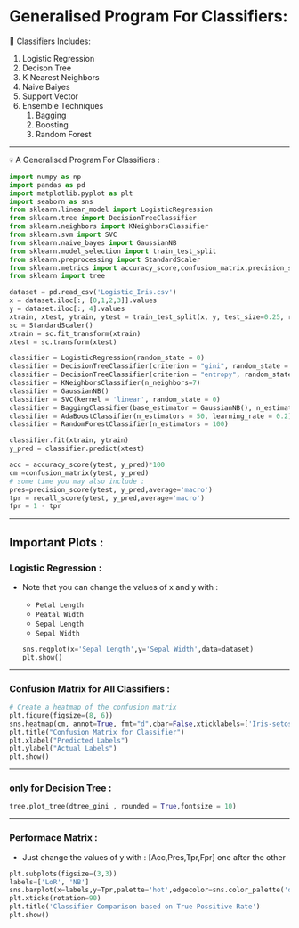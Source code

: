 # Generalised Program For Classifiers:

<aside>
🤖 Classifiers Includes:

1. Logistic Regression
2. Decison Tree
3. K Nearest Neighbors
4. Naive Baiyes
5. Support Vector 
6. Ensemble Techniques
    1. Bagging
    2. Boosting
    3. Random Forest
</aside>

---

<aside>
💀 A Generalised Program For Classifiers :

```python
import numpy as np
import pandas as pd
import matplotlib.pyplot as plt
import seaborn as sns
from sklearn.linear_model import LogisticRegression
from sklearn.tree import DecisionTreeClassifier
from sklearn.neighbors import KNeighborsClassifier
from sklearn.svm import SVC
from sklearn.naive_bayes import GaussianNB
from sklearn.model_selection import train_test_split
from sklearn.preprocessing import StandardScaler
from sklearn.metrics import accuracy_score,confusion_matrix,precision_score,recall_score
from sklearn import tree
```

```python
dataset = pd.read_csv('Logistic_Iris.csv')
x = dataset.iloc[:, [0,1,2,3]].values
y = dataset.iloc[:, 4].values
xtrain, xtest, ytrain, ytest = train_test_split(x, y, test_size=0.25, random_state=0)
sc = StandardScaler()
xtrain = sc.fit_transform(xtrain)
xtest = sc.transform(xtest)
```

```python
classifier = LogisticRegression(random_state = 0)
classifier = DecisionTreeClassifier(criterion = "gini", random_state = 100,max_depth=3, min_samples_leaf=5)
classifier = DecisionTreeClassifier(criterion = "entropy", random_state = 100,max_depth=3, min_samples_leaf=5)
classifier = KNeighborsClassifier(n_neighbors=7)
classifier = GaussianNB()
classifier = SVC(kernel = 'linear', random_state = 0)
classifier = BaggingClassifier(base_estimator = GaussianNB(), n_estimators = 100, random_state= 0)
classifier = AdaBoostClassifier(n_estimators = 50, learning_rate = 0.2)
classifier = RandomForestClassifier(n_estimators = 100)

```

```python
classifier.fit(xtrain, ytrain)
y_pred = classifier.predict(xtest)
```

```python
acc = accuracy_score(ytest, y_pred)*100
cm =confusion_matrix(ytest, y_pred)
# some time you may also include :
pres=precision_score(ytest, y_pred,average='macro')
tpr = recall_score(ytest, y_pred,average='macro')
fpr = 1 - tpr
```

</aside>

---
## Important Plots :

<aside>
    
### Logistic Regression :

- Note that you can change the values of x and y with :
    - `Petal Length`
    - `Peatal Width`
    - `Sepal Length`
    - `Sepal Width`
    
    ```python
    sns.regplot(x='Sepal Length',y='Sepal Width',data=dataset)
    plt.show()
    ```
    
</aside>

---

<aside>
    
### Confusion Matrix for All Classifiers :

```python
# Create a heatmap of the confusion matrix
plt.figure(figsize=(8, 6))
sns.heatmap(cm, annot=True, fmt="d",cbar=False,xticklabels=['Iris-setosa', 'Iris-versicolor', 'Iris-virginica'],yticklabels=['Iris-setosa', 'Iris-versicolor', 'Iris-virginica'])
plt.title("Confusion Matrix for Classifier")
plt.xlabel("Predicted Labels")
plt.ylabel("Actual Labels")
plt.show()
```

</aside>

---

<aside>

### only for Decision Tree :

```python
tree.plot_tree(dtree_gini , rounded = True,fontsize = 10)
```

</aside>

---

<aside>

### Performace Matrix :

- Just change the values of y with : [Acc,Pres,Tpr,Fpr] one after the other

```python
plt.subplots(figsize=(3,3))
labels=['LoR', 'NB']
sns.barplot(x=labels,y=Tpr,palette='hot',edgecolor=sns.color_palette('dark',7))
plt.xticks(rotation=90)
plt.title('Classifier Comparison based on True Possitive Rate')
plt.show()
```

</aside>
